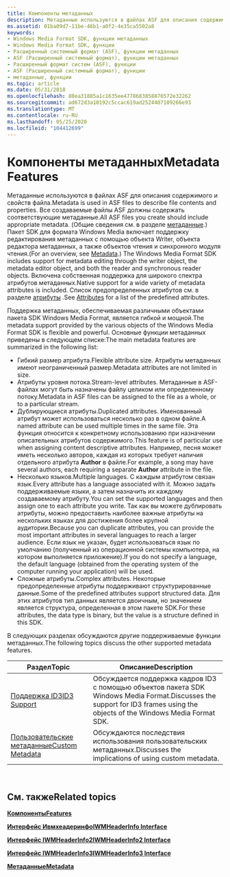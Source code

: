 ```yaml
---
title: Компоненты метаданных
description: Метаданные используются в файлах ASF для описания содержимого и свойств файла.
ms.assetid: 01ba09d7-11be-46b1-a0f2-4e35ca5502a8
keywords:
- Windows Media Format SDK, функции метаданных
- Windows Media Format SDK, функции
- Расширенный системный формат (ASF), функции метаданных
- ASF (Расширенный системный формат), функции метаданных
- Расширенный формат систем (ASF), функции
- ASF (Расширенный системный формат), функции
- метаданные, функции
ms.topic: article
ms.date: 05/31/2018
ms.openlocfilehash: 80ea31885a1c1635ee4778683858876572e32262
ms.sourcegitcommit: ad672d3a10192c5ccac619ad2524407109266e93
ms.translationtype: MT
ms.contentlocale: ru-RU
ms.lasthandoff: 05/25/2020
ms.locfileid: "104412699"
---
```

# <a name="metadata-features"></a><span data-ttu-id="3e43d-110">Компоненты метаданных</span><span class="sxs-lookup"><span data-stu-id="3e43d-110">Metadata Features</span></span>

<span data-ttu-id="3e43d-111">Метаданные используются в файлах ASF для описания содержимого и свойств файла.</span><span class="sxs-lookup"><span data-stu-id="3e43d-111">Metadata is used in ASF files to describe file contents and properties.</span></span> <span data-ttu-id="3e43d-112">Все создаваемые файлы ASF должны содержать соответствующие метаданные.</span><span class="sxs-lookup"><span data-stu-id="3e43d-112">All ASF files you create should include appropriate metadata.</span></span> <span data-ttu-id="3e43d-113">(Общие сведения см. в разделе [метаданные](metadata.md).) Пакет SDK для формата Windows Media включает поддержку редактирования метаданных с помощью объекта Writer, объекта редактора метаданных, а также объектов чтения и синхронного модуля чтения.</span><span class="sxs-lookup"><span data-stu-id="3e43d-113">(For an overview, see [Metadata](metadata.md).) The Windows Media Format SDK includes support for metadata editing through the writer object, the metadata editor object, and both the reader and synchronous reader objects.</span></span> <span data-ttu-id="3e43d-114">Включена собственная поддержка для широкого спектра атрибутов метаданных.</span><span class="sxs-lookup"><span data-stu-id="3e43d-114">Native support for a wide variety of metadata attributes is included.</span></span> <span data-ttu-id="3e43d-115">Список предопределенных атрибутов см. в разделе [атрибуты](attributes.md) .</span><span class="sxs-lookup"><span data-stu-id="3e43d-115">See [Attributes](attributes.md) for a list of the predefined attributes.</span></span>

<span data-ttu-id="3e43d-116">Поддержка метаданных, обеспечиваемая различными объектами пакета SDK Windows Media Format, является гибкой и мощной.</span><span class="sxs-lookup"><span data-stu-id="3e43d-116">The metadata support provided by the various objects of the Windows Media Format SDK is flexible and powerful.</span></span> <span data-ttu-id="3e43d-117">Основные функции метаданных приведены в следующем списке:</span><span class="sxs-lookup"><span data-stu-id="3e43d-117">The main metadata features are summarized in the following list:</span></span>

-   <span data-ttu-id="3e43d-118">Гибкий размер атрибута.</span><span class="sxs-lookup"><span data-stu-id="3e43d-118">Flexible attribute size.</span></span> <span data-ttu-id="3e43d-119">Атрибуты метаданных имеют неограниченный размер.</span><span class="sxs-lookup"><span data-stu-id="3e43d-119">Metadata attributes are not limited in size.</span></span>
-   <span data-ttu-id="3e43d-120">Атрибуты уровня потока.</span><span class="sxs-lookup"><span data-stu-id="3e43d-120">Stream-level attributes.</span></span> <span data-ttu-id="3e43d-121">Метаданные в ASF-файлах могут быть назначены файлу целиком или определенному потоку.</span><span class="sxs-lookup"><span data-stu-id="3e43d-121">Metadata in ASF files can be assigned to the file as a whole, or to a particular stream.</span></span>
-   <span data-ttu-id="3e43d-122">Дублирующиеся атрибуты.</span><span class="sxs-lookup"><span data-stu-id="3e43d-122">Duplicated attributes.</span></span> <span data-ttu-id="3e43d-123">Именованный атрибут может использоваться несколько раз в одном файле.</span><span class="sxs-lookup"><span data-stu-id="3e43d-123">A named attribute can be used multiple times in the same file.</span></span> <span data-ttu-id="3e43d-124">Эта функция относится к конкретному использованию при назначении описательных атрибутов содержимого.</span><span class="sxs-lookup"><span data-stu-id="3e43d-124">This feature is of particular use when assigning content descriptive attributes.</span></span> <span data-ttu-id="3e43d-125">Например, песня может иметь несколько авторов, каждая из которых требует наличия отдельного атрибута **Author** в файле.</span><span class="sxs-lookup"><span data-stu-id="3e43d-125">For example, a song may have several authors, each requiring a separate **Author** attribute in the file.</span></span>
-   <span data-ttu-id="3e43d-126">Несколько языков.</span><span class="sxs-lookup"><span data-stu-id="3e43d-126">Multiple languages.</span></span> <span data-ttu-id="3e43d-127">С каждым атрибутом связан язык.</span><span class="sxs-lookup"><span data-stu-id="3e43d-127">Every attribute has a language associated with it.</span></span> <span data-ttu-id="3e43d-128">Можно задать поддерживаемые языки, а затем назначить их каждому создаваемому атрибуту.</span><span class="sxs-lookup"><span data-stu-id="3e43d-128">You can set the supported languages and then assign one to each attribute you write.</span></span> <span data-ttu-id="3e43d-129">Так как вы можете дублировать атрибуты, можно предоставить наиболее важные атрибуты на нескольких языках для достижения более крупной аудитории.</span><span class="sxs-lookup"><span data-stu-id="3e43d-129">Because you can duplicate attributes, you can provide the most important attributes in several languages to reach a larger audience.</span></span> <span data-ttu-id="3e43d-130">Если язык не указан, будет использоваться язык по умолчанию (полученный из операционной системы компьютера, на котором выполняется приложение).</span><span class="sxs-lookup"><span data-stu-id="3e43d-130">If you do not specify a language, the default language (obtained from the operating system of the computer running your application) will be used.</span></span>
-   <span data-ttu-id="3e43d-131">Сложные атрибуты.</span><span class="sxs-lookup"><span data-stu-id="3e43d-131">Complex attributes.</span></span> <span data-ttu-id="3e43d-132">Некоторые предопределенные атрибуты поддерживают структурированные данные.</span><span class="sxs-lookup"><span data-stu-id="3e43d-132">Some of the predefined attributes support structured data.</span></span> <span data-ttu-id="3e43d-133">Для этих атрибутов тип данных является двоичным, но значением является структура, определенная в этом пакете SDK.</span><span class="sxs-lookup"><span data-stu-id="3e43d-133">For these attributes, the data type is binary, but the value is a structure defined in this SDK.</span></span>

<span data-ttu-id="3e43d-134">В следующих разделах обсуждаются другие поддерживаемые функции метаданных.</span><span class="sxs-lookup"><span data-stu-id="3e43d-134">The following topics discuss the other supported metadata features.</span></span>



| <span data-ttu-id="3e43d-135">Раздел</span><span class="sxs-lookup"><span data-stu-id="3e43d-135">Topic</span></span>                                  | <span data-ttu-id="3e43d-136">Описание</span><span class="sxs-lookup"><span data-stu-id="3e43d-136">Description</span></span>                                                                             |
|----------------------------------------|-----------------------------------------------------------------------------------------|
| [<span data-ttu-id="3e43d-137">Поддержка ID3</span><span class="sxs-lookup"><span data-stu-id="3e43d-137">ID3 Support</span></span>](id3.md)                 | <span data-ttu-id="3e43d-138">Обсуждается поддержка кадров ID3 с помощью объектов пакета SDK Windows Media Format.</span><span class="sxs-lookup"><span data-stu-id="3e43d-138">Discusses the support for ID3 frames using the objects of the Windows Media Format SDK.</span></span> |
| [<span data-ttu-id="3e43d-139">Пользовательские метаданные</span><span class="sxs-lookup"><span data-stu-id="3e43d-139">Custom Metadata</span></span>](custom-metadata.md) | <span data-ttu-id="3e43d-140">Обсуждаются последствия использования пользовательских метаданных.</span><span class="sxs-lookup"><span data-stu-id="3e43d-140">Discusses the implications of using custom metadata.</span></span>                                    |



 

## <a name="related-topics"></a><span data-ttu-id="3e43d-141">См. также</span><span class="sxs-lookup"><span data-stu-id="3e43d-141">Related topics</span></span>

<dl> <dt>

[<span data-ttu-id="3e43d-142">**Компоненты**</span><span class="sxs-lookup"><span data-stu-id="3e43d-142">**Features**</span></span>](features.md)
</dt> <dt>

[<span data-ttu-id="3e43d-143">**Интерфейс Ивмхеадеринфо**</span><span class="sxs-lookup"><span data-stu-id="3e43d-143">**IWMHeaderInfo Interface**</span></span>](/previous-versions/windows/desktop/api/wmsdkidl/nn-wmsdkidl-iwmheaderinfo)
</dt> <dt>

[<span data-ttu-id="3e43d-144">**Интерфейс IWMHeaderInfo2**</span><span class="sxs-lookup"><span data-stu-id="3e43d-144">**IWMHeaderInfo2 Interface**</span></span>](/previous-versions/windows/desktop/api/wmsdkidl/nn-wmsdkidl-iwmheaderinfo2)
</dt> <dt>

[<span data-ttu-id="3e43d-145">**Интерфейс IWMHeaderInfo3**</span><span class="sxs-lookup"><span data-stu-id="3e43d-145">**IWMHeaderInfo3 Interface**</span></span>](/previous-versions/windows/desktop/api/wmsdkidl/nn-wmsdkidl-iwmheaderinfo3)
</dt> <dt>

[<span data-ttu-id="3e43d-146">**Метаданные**</span><span class="sxs-lookup"><span data-stu-id="3e43d-146">**Metadata**</span></span>](metadata.md)
</dt> </dl>

 

 




